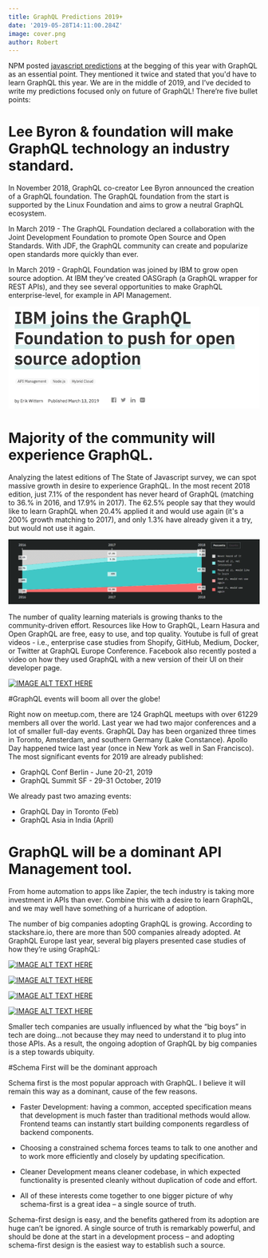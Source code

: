 ```yaml
---
title: GraphQL Predictions 2019+
date: '2019-05-28T14:11:00.284Z'
image: cover.png
author: Robert
---
```

NPM posted [javascript predictions](https://blog.graphqleditor.com/javascript-predictions-for-2019-by-npm) at the begging of this year with GraphQL as an essential point. They mentioned it twice and stated that you'd have to learn GraphQL this year. We are in the middle of 2019, and I’ve decided to write my predictions focused only on future of GraphQL! There’re five bullet points:

# Lee Byron & foundation will make GraphQL technology an industry standard. 

In November 2018, GraphQL co-creator Lee Byron announced the creation of a GraphQL foundation. The GraphQL foundation from the start is supported by the Linux Foundation and aims to grow a neutral GraphQL ecosystem.

In March 2019 - The GraphQL Foundation declared a collaboration with the Joint Development Foundation to promote Open Source and Open Standards.  With JDF, the GraphQL community can create and popularize open standards more quickly than ever.

In March 2019 - GraphQL Foundation was joined by IBM to grow open source adoption. At IBM they’ve created OASGraph (a GraphQL wrapper for REST APIs), and they see several opportunities to make GraphQL enterprise-level, for example in API Management.

![](ibm.png)

# Majority of the community will experience GraphQL. 

Analyzing the latest editions of The State of Javascript survey, we can spot massive growth in desire to experience GraphQL. In the most recent 2018 edition, just 7.1% of the respondent has never heard of GraphQL (matching to 36.% in 2016, and 17.9% in 2017). The 62.5% people say that they would like to learn GraphQL when 20.4% applied it and would use again (it's a 200% growth matching to 2017), and only 1.3% have already given it a try, but would not use it again.

![](state.png)

The number of quality learning materials is growing thanks to the community-driven effort.  Resources like How to GraphQL, Learn Hasura and Open GraphQL are free, easy to use, and top quality.  Youtube is full of great videos - i.e., enterprise case studies from Shopify, GitHub, Medium, Docker, or Twitter at GraphQL Europe Conference.  Facebook also recently posted a video on how they used GraphQL with a new version of their UI on their developer page.

[![IMAGE ALT TEXT HERE](https://img.youtube.com/vi/02mIJOxpoh0/0.jpg)](https://www.youtube.com/watch?v=02mIJOxpoh0)

#GraphQL events will boom all over the globe!

Right now on meetup.com, there are 124 GraphQL meetups with over 61229 members all over the world. Last year we had two major conferences and a lot of smaller full-day events.  GraphQL Day has been organized three times in Toronto, Amsterdam, and southern Germany (Lake Constance).  Apollo Day happened twice last year (once in New York as well in San Francisco).  The most significant events for 2019 are already published: 

- GraphQL Conf Berlin - June 20-21, 2019
- GraphQL Summit SF - 29-31 October, 2019

We already past two amazing events: 

- GraphQL Day in Toronto (Feb) 
- GraphQL Asia in India (April)

# GraphQL will be a dominant API Management tool.

From home automation to apps like Zapier, the tech industry is taking more investment in APIs than ever. Combine this with a desire to learn GraphQL, and we may well have something of a  hurricane of adoption.

The number of big companies adopting GraphQL is growing. According to stackshare.io, there are more than 500 companies already adopted.  At GraphQL Europe last year, several big players presented case studies of how they’re using GraphQL: 

[![IMAGE ALT TEXT HERE](https://img.youtube.com/vi/lj41qhtkggU/0.jpg)](https://www.youtube.com/watch?v=lj41qhtkggU)

[![IMAGE ALT TEXT HERE](https://img.youtube.com/vi/2It9NofBWYg/0.jpg)](https://www.youtube.com/watch?v=2It9NofBWYg)

[![IMAGE ALT TEXT HERE](https://img.youtube.com/vi/GKxog_SETzs/0.jpg)](https://www.youtube.com/watch?v=GKxog_SETzs)

[![IMAGE ALT TEXT HERE](https://img.youtube.com/vi/7m3h3PZ-x2w/0.jpg)](https://www.youtube.com/watch?v=7m3h3PZ-x2w)

Smaller tech companies are usually influenced by what the “big boys” in tech are doing…not because they may need to understand it to plug into those APIs. As a result, the ongoing adoption of GraphQL by big companies is a step towards ubiquity.

#Schema First will be the dominant approach 

Schema first is the most popular approach with GraphQL. I believe it will remain this way as a dominant, cause of the few reasons. 

- Faster Development: having a common, accepted specification means that development is much faster than traditional methods would allow. Frontend teams can instantly start building components regardless of backend components.

- Choosing a constrained schema forces teams to talk to one another and to work more efficiently and closely by updating specification.

- Cleaner Development means cleaner codebase, in which expected functionality is presented cleanly without duplication of code and effort.

- All of these interests come together to one bigger picture of why schema-first is a great idea – a single source of truth.

Schema-first design is easy, and the benefits gathered from its adoption are huge can’t be ignored. A single source of truth is remarkably powerful, and should be done at the start in a development process – and adopting schema-first design is the easiest way to establish such a source.

